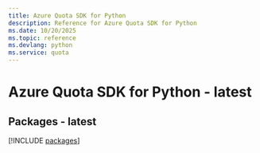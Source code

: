 ```yaml
---
title: Azure Quota SDK for Python
description: Reference for Azure Quota SDK for Python
ms.date: 10/20/2025
ms.topic: reference
ms.devlang: python
ms.service: quota
---
```

# Azure Quota SDK for Python - latest
## Packages - latest
[!INCLUDE [packages](quota-index.md)]